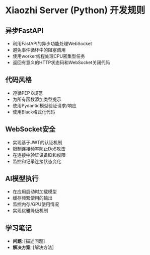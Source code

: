 # Xiaozhi Server (Python) 开发规则

## 异步FastAPI
- 利用FastAPI的异步功能处理WebSocket
- 避免事件循环中的阻塞调用
- 使用worker线程处理CPU密集型任务
- 返回有意义的HTTP状态码和WebSocket关闭代码

## 代码风格
- 遵循PEP 8规范
- 为所有函数添加类型提示
- 使用Pydantic模型验证请求/响应
- 使用Black格式化代码

## WebSocket安全
- 实现基于JWT的认证机制
- 限制连接频率防止DoS攻击
- 在连接中验证设备ID和权限
- 监控和记录连接状态变化

## AI模型执行
- 在应用启动时加载模型
- 缓存频繁使用的输出
- 监控内存/GPU使用情况
- 实现优雅降级机制

## 学习笔记
<!-- 项目中遇到的问题和解决方案记录在这里 -->
- **问题**: [描述问题]
- **解决方案**: [解决方法] 